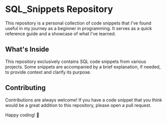 # SQL_Snippets Repository

This repository is a personal collection of code snippets that I've found useful in my journey as a beginner in programming. It serves as a quick reference guide and a showcase of what I've learned.

## What's Inside

This repository exclusively contains SQL code snippets from various projects. Some snippets are accompanied by a brief explanation, if needed, to provide context and clarify its purpose.

## Contributing

Contributions are always welcome! If you have a code snippet that you think would be a great addition to this repository, please open a pull request.

Happy coding! 🚀
